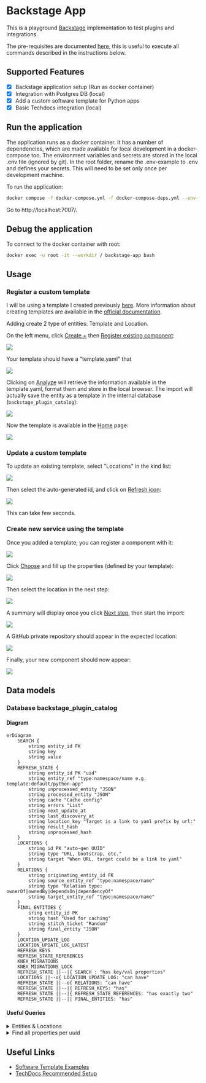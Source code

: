 # Backstage App

This is a playground [Backstage](https://backstage.io) implementation to test plugins and integrations.

The pre-requisites are documented [here](https://backstage.io/docs/getting-started/), this is useful to execute all commands described in the instructions below.

## Supported Features

- [x] Backstage application setup (Run as docker container)
- [x] Integration with Postgres DB (local)
- [x] Add a custom software template for Python apps
- [x] Basic Techdocs integration (local)

## Run the application

The application runs as a docker container. It has a number of dependencies, which are made available for local development in a docker-compose too. The environment variables and secrets are stored in the local .env file (ignored by git). In the root folder, rename the .env-example to .env and defines your secrets. This will need to be set only once per development machine.

To run the application: 

```sh
docker compose -f docker-compose.yml -f docker-compose-deps.yml --env-file .env up --build
```

Go to http://localhost:7007/.

## Debug the application

To connect to the docker container with root:

```sh
docker exec -u root -it --workdir / backstage-app bash
```

## Usage

### Register a custom template

I will be using a template I created previously [here](https://github.com/JM89/backstage-templates/tree/main/python-app). More information about creating templates are available in the [official documentation](https://backstage.io/docs/features/software-templates/adding-templates).

Adding create 2 type of entities: Template and Location. 

On the left menu, click <ins>Create +</ins> then <ins>Register existing component</ins>: 

![](./docs/images/RegisterTemplate.png)

Your template should have a "template.yaml" that 

![](./docs/images/RegisterTemplate-ImportInfoFromTemplateYaml.png)

Clicking on <ins>Analyze</ins> will retrieve the information available in the template.yaml, format them and store in the local browser. The import will actually save the entity as a template in the internal database (`backstage_plugin_catalog`):

![](./docs/images/RegisterTemplate-ImportEntitiesLoaded.png)

Now the template is available in the <ins>Home</ins> page:

![](./docs/images/DisplayTemplate.png)

### Update a custom template

To update an existing template, select "Locations" in the kind list:

![](./docs/images/DisplayLocation.png)

Then select the auto-generated id, and click on <ins>Refresh icon</ins>:

![](./docs/images/UpdateLocation.png)

This can take few seconds.

### Create new service using the template

Once you added a template, you can register a component with it:

![](./docs/images/CreateComponentUsingTemplate.png)

Click <ins>Choose</ins> and fill up the properties (defined by your template):

![](./docs/images/CreateComponentUsingTemplate-Setup.png)

Then select the location in the next step: 

![](./docs/images/CreateComponentUsingTemplate-Location.png)

A summary will display once you click <ins>Next step</ins>, then start the import: 

![](./docs/images/CreateComponentUsingTemplate-Completed.png)

A GitHub private repository should appear in the expected location:

![](./docs/images/CreateComponentUsingTemplate-CreatedRepo.png)

Finally, your new component should now appear: 

![](./docs/images/CreateComponentUsingTemplate-DisplayComponent.png)

## Data models

### Database backstage_plugin_catalog

#### Diagram

```mermaid
erDiagram
    SEARCH {
        string entity_id FK
        string key
        string value
    }
    REFRESH_STATE { 
        string entity_id PK "uid"
        string entity_ref "type:namespace/name e.g. template:default/python-app"
        string unprocessed_entity "JSON"
        string processed_entity "JSON"
        string cache "Cache config"
        string errors "List"
        string next_update_at 
        string last_discovery_at
        string location_key "Target is a link to yaml prefix by url:"
        string result_hash
        string unprocessed_hash
    }
    LOCATIONS {
        string id PK "auto-gen UUID"
        string type "URL, bootstrap, etc."
        string target "When URL, target could be a link to yaml" 
    }
    RELATIONS {
        string originating_entity_id FK 
        string source_entity_ref "type:namespace/name"
        string type "Relation type: ownerOf|ownedBy|dependsOn|dependencyOf"
        string target_entity_ref "type:namespace/name"
    }
    FINAL_ENTITIES {
        sring entity_id PK
        string hash "Used for caching"
        string stitch_ticket "Random"
        string final_entity "JSON"
    }
    LOCATION_UPDATE_LOG
    LOCATION_UPDATE_LOG_LATEST
    REFRESH_KEYS
    REFRESH_STATE_REFERENCES
    KNEX_MIGRATIONS
    KNEX_MIGRATIONS_LOCK
    REFRESH_STATE ||--|{ SEARCH : "has key/val properties"
    LOCATIONS ||--o{ LOCATION_UPDATE_LOG: "can have"
    REFRESH_STATE ||--o{ RELATIONS: "can have"
    REFRESH_STATE ||--|{ REFRESH_KEYS: "has"
    REFRESH_STATE ||--|{ REFRESH_STATE_REFERENCES: "has exactly two"
    REFRESH_STATE ||--|| FINAL_ENTITIES: "has"
```

#### Useful Queries

<details>
    <summary>Entities & Locations</summary> 
    <pre>
SELECT 
    s.entity_id, 
    value as "Kind",
    rs.entity_ref,
    rs.location_key
FROM "search" s
INNER JOIN "refresh_state" rs ON rs.entity_id = s.entity_id
WHERE key='kind'</pre>
</details>

<details>
    <summary>Find all properties per uuid</summary> 
    <pre>
SELECT key, value 
FROM "search"
WHERE entity_id = '40e3e032-2336-4161-bcfb-71da4e059e52'</pre>
</details>

## Useful Links

- [Software Template Examples](https://github.com/backstage/software-templates/tree/main/scaffolder-templates)
- [TechDocs Recommended Setup](https://backstage.io/docs/features/techdocs/architecture#recommended-deployment)